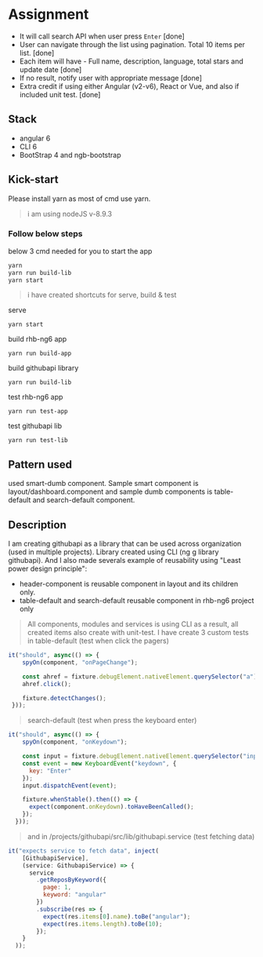 # Assignment
- It will call search API when user press `Enter` [done]
- User can navigate through the list using pagination. Total 10 items per list. [done]
- Each item will have - Full name, description, language, total stars and update date [done]
- If no result, notify user with appropriate message [done]
- Extra credit if using either Angular (v2-v6), React or Vue, and also if included unit test. [done]

## Stack
- angular 6
- CLI 6
- BootStrap 4 and ngb-bootstrap

## Kick-start
Please install yarn as most of cmd use yarn. 

> i am using nodeJS v-8.9.3

### Follow below steps
below 3 cmd needed for you to start the app

```bash
yarn
yarn run build-lib
yarn start
```

> i have created shortcuts for serve, build & test

serve
```based
yarn start
```

build rhb-ng6 app
```based
yarn run build-app
```

build githubapi library
```based
yarn run build-lib
```

test rhb-ng6 app
```based
yarn run test-app
```

test githubapi lib
```based
yarn run test-lib
```

## Pattern used
used smart-dumb component. Sample smart component is layout/dashboard.component and sample dumb components is table-default and search-default component. 

## Description
I am creating githubapi as a library that can be used across organization (used in multiple projects). Library created using CLI (ng g library githubapi). And I also made severals example of reusability using "Least power design principle":

- header-component is reusable component in layout and its children only.
- table-default and search-default reusable component in rhb-ng6 project only

> All components, modules and services is using CLI as a result, all created items also create with unit-test. 
> I have create 3 custom tests in table-default (test when click the pagers)

```javascript
it("should", async(() => {
    spyOn(component, "onPageChange");

    const ahref = fixture.debugElement.nativeElement.querySelector("a");
    ahref.click();

    fixture.detectChanges();
 }));
```

> search-default (test when press the keyboard enter)

```javascript
it("should", async(() => {
    spyOn(component, "onKeydown");

    const input = fixture.debugElement.nativeElement.querySelector("input");
    const event = new KeyboardEvent("keydown", {
      key: "Enter"
    });
    input.dispatchEvent(event);

    fixture.whenStable().then(() => {
      expect(component.onKeydown).toHaveBeenCalled();
    });
  }));
```

> and in /projects/githubapi/src/lib/githubapi.service (test fetching data)

```javascript
it("expects service to fetch data", inject(
    [GithubapiService],
    (service: GithubapiService) => {
      service
        .getReposByKeyword({
          page: 1,
          keyword: "angular"
        })
        .subscribe(res => {
          expect(res.items[0].name).toBe("angular");
          expect(res.items.length).toBe(10);
        });
    }
  ));
```
